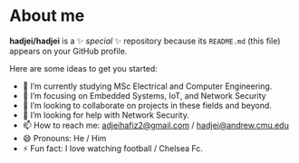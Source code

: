 # About me


**hadjei/hadjei** is a ✨ _special_ ✨ repository because its `README.md` (this file) appears on your GitHub profile.

Here are some ideas to get you started:

- 🔭 I’m currently studying MSc Electrical and Computer Engineering.
- 🌱 I’m focusing on Embedded Systems, IoT, and Network Security
- 👯 I’m looking to collaborate on projects in these fields and beyond.
- 🤔 I’m looking for help with Network Security.
- 📫 How to reach me: adjeihafiz2@gmail.com / hadjei@andrew.cmu.edu
- 😄 Pronouns: He / Him
- ⚡ Fun fact: I love watching football / Chelsea Fc. 


